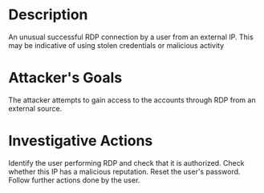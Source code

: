 # Description
An unusual successful RDP connection by a user from an external IP. This may be indicative of using stolen credentials or malicious activity
# Attacker's Goals
The attacker attempts to gain access to the accounts through RDP from an external source.
# Investigative Actions
Identify the user performing RDP and check that it is authorized.
Check whether this IP has a malicious reputation.
Reset the user's password.
Follow further actions done by the user.
